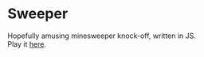 Sweeper
=======
Hopefully amusing minesweeper knock-off, written in JS.  
Play it [here](https://stoneg.github.io/sweeper/sweeper.html).
